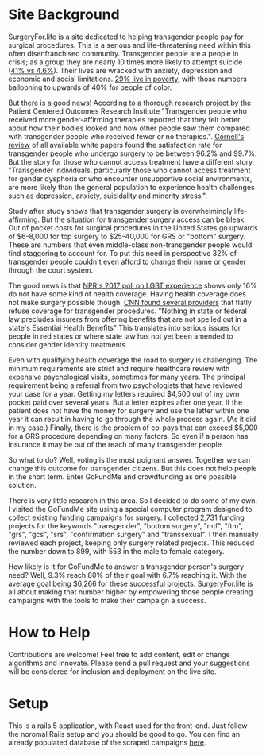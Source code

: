 # Site Background

SurgeryFor.life is a site dedicated to helping transgender people pay for 
surgical procedures. This is a serious and life-threatening need within this 
often disenfranchised community.  Transgender people are a people in crisis; as 
a group they are nearly 10 times more likely to attempt suicide ([41% vs 
4.6%](https://www.usatoday.com/story/news/nation/2015/08/16/transgender-individuals-face-high-rates--suicide-attempts/31626633/)). Their lives are wracked with anxiety, depression and
economic and social limitations. [29% live in poverty,](https://nwlc.org/blog/income-security-is-elusive-for-many-transgender-people-according-to-u-s-transgender-survey/)
with those numbers ballooning to upwards of 40% for people of color.

But there is a good news! According to [a thorough research project 
](https://www.pcori.org/research-results/2013/examining-health-outcomes-people-who-are-transgender)
by the Patient Centered Outcomes Research Institute "Transgender people who
received more gender-affirming therapies reported that they felt better about
how their bodies looked and how other people saw them compared with transgender
people who received fewer or no therapies.".
[Cornell's review](https://whatweknow.inequality.cornell.edu/topics/lgbt-equality/what-does-the-scholarly-research-say-about-the-well-being-of-transgender-people/) of all 
available white papers found the satisfaction rate for transgender people who 
undergo surgery to be between 96.2% and 99.7%. But the story for those who 
cannot access treatment have a different story. "Transgender individuals, 
particularly those who cannot access treatment for gender dysphoria or who 
encounter unsupportive social environments, are more likely than the general 
population to experience health challenges such as depression, anxiety, 
suicidality and minority stress.".

Study after study shows that transgender surgery is overwhelmingly 
life-affirming. But the situation for transgender surgery access can be bleak. 
Out of pocket costs for surgical procedures in the United States go upwards of 
$6-8,000 for top surgery to $25-40,000 for GRS or "bottom" surgery. These are 
numbers that even middle-class non-transgender people would find staggering to 
account for. To put this need in perspective 32% of transgender people couldn't 
even afford to change their name or gender through the court system.

The good news is that [NPR's 2017 poll on LGBT experience](https://www.npr.org/documents/2017/nov/npr-discrimination-lgbtq-final.pdf)
shows only 16% do not have some kind of health coverage. Having health coverage 
does not make surgery possible though. [CNN found several 
providers](https://www.cnn.com/2018/05/31/health/transgender-surgery-insurance/index.html)
that flatly refuse coverage for transgender procedures. "Nothing in 
state or federal law precludes insurers from offering benefits that are not 
spelled out in a state's Essential Health Benefits" This translates into 
serious issues for people in red states or where state law has not yet been 
amended to consider gender identity treatments.

Even with qualifying health coverage the road to surgery is challenging. The 
minimum requirements are strict and require healthcare review with expensive 
psychological visits, sometimes for many years. The principal requirement being 
a referral from two psychologists that have reviewed your case for a year. 
Getting my letters required $4,500 out of my own pocket paid over several 
years. But a letter expires after one year. If the patient does not have the 
money for surgery and use the letter within one year it can result in having to 
go through the whole process again. (As it did in my case.) Finally, there is 
the problem of co-pays that can exceed $5,000 for a GRS procedure depending on 
many factors. So even if a person has insurance it may be out of the reach of 
many transgender people.

So what to do? Well, voting is the most poignant answer. Together we can change 
this outcome for transgender citizens. But this does not help people in the 
short term. Enter GoFundMe and crowdfunding as one possible solution.

There is very little research in this area. So I decided to do some of my own. 
I visited the GoFundMe site using a special computer program designed to 
collect existing funding campaigns for surgery. I collected 2,731 funding 
projects for the keywords "transgender", "bottom surgery", "mtf", "ftm", "grs", 
"gcs", "srs", "confirmation surgery" and "transsexual". I then manually 
reviewed each project, keeping only surgery related projects. This reduced the 
number down to 899, with 553 in the male to female category.

How likely is it for GoFundMe to answer a transgender person's surgery need? 
Well, 9.3% reach 80% of their goal with 6.7% reaching it. With the average goal 
being $6,266 for these successful projects. SurgeryFor.life is all about making 
that number higher by empowering those people creating campaigns with the tools 
to make their campaign a success.

# How to Help

Contributions are welcome! Feel free to add content, edit or change
algorithms and innovate. Please send a pull request and your suggestions
will be considered for inclusion and deployment on the live site.

# Setup

This is a rails 5 application, with React used for the front-end. Just
follow the noromal Rails setup and you should be good to go. You can
find an already populated database of the scraped campaigns
[here](https://github.com/jjeffus/gofundme_research/blob/master/development.sqlite3).
